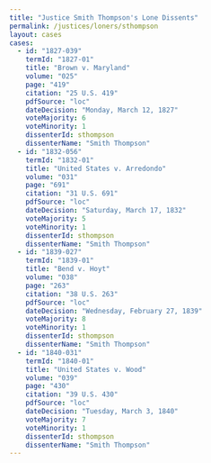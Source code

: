 ```yaml
---
title: "Justice Smith Thompson's Lone Dissents"
permalink: /justices/loners/sthompson
layout: cases
cases:
  - id: "1827-039"
    termId: "1827-01"
    title: "Brown v. Maryland"
    volume: "025"
    page: "419"
    citation: "25 U.S. 419"
    pdfSource: "loc"
    dateDecision: "Monday, March 12, 1827"
    voteMajority: 6
    voteMinority: 1
    dissenterId: sthompson
    dissenterName: "Smith Thompson"
  - id: "1832-056"
    termId: "1832-01"
    title: "United States v. Arredondo"
    volume: "031"
    page: "691"
    citation: "31 U.S. 691"
    pdfSource: "loc"
    dateDecision: "Saturday, March 17, 1832"
    voteMajority: 5
    voteMinority: 1
    dissenterId: sthompson
    dissenterName: "Smith Thompson"
  - id: "1839-027"
    termId: "1839-01"
    title: "Bend v. Hoyt"
    volume: "038"
    page: "263"
    citation: "38 U.S. 263"
    pdfSource: "loc"
    dateDecision: "Wednesday, February 27, 1839"
    voteMajority: 8
    voteMinority: 1
    dissenterId: sthompson
    dissenterName: "Smith Thompson"
  - id: "1840-031"
    termId: "1840-01"
    title: "United States v. Wood"
    volume: "039"
    page: "430"
    citation: "39 U.S. 430"
    pdfSource: "loc"
    dateDecision: "Tuesday, March 3, 1840"
    voteMajority: 7
    voteMinority: 1
    dissenterId: sthompson
    dissenterName: "Smith Thompson"
---
```

